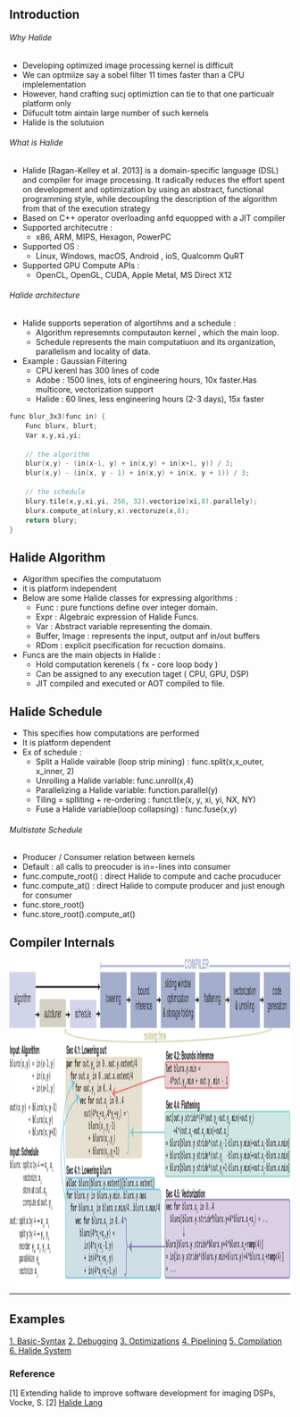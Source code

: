 ## Introduction

###### Why Halide
- Developing optimized image processing kernel is difficult
- We can optmiize say a sobel filter 11 times faster than a CPU implelementation
- However, hand crafting sucj optimiztion can tie to that one particualr platform only
- Diifucult totm aintain large number of such kernels
- Halide is the solutuion

###### What is Halide
- Halide [Ragan-Kelley et al. 2013] is a domain-specific language (DSL) and compiler for
image processing. It radically reduces the effort spent on development and optimization by
using an abstract, functional programming style, while decoupling the description of the
algorithm from that of the execution strategy 
- Based on C++ operator overloading anfd equopped with a JIT compiler
- Supported architecutre : 
   - x86, ARM, MIPS, Hexagon, PowerPC
- Supported OS :
   - Linux, Windows, macOS, Android , ioS, Qualcomm QuRT
- Supported GPU Compute APIs :
   - OpenCL, OpenGL, CUDA, Apple Metal, MS Direct X12
  
###### Halide architecture
- Halide supports seperation of algortihms and a schedule :
   - Algorithm represemnts computauton kernel , which the main loop.
   - Schedule represents the main computatiuon and its organization, parallelism and locality of data.
- Example : Gaussian Filtering
   - CPU kerenl has 300 lines of code
   - Adobe : 1500 lines, lots of engineering hours, 10x faster.Has multicore, vectorization support
   - Halide : 60 lines, less engineering hours (2-3 days), 15x faster


```C++
func blur_3x3(func in) {
    Func blurx, blurt;
    Var x,y,xi,yi;

    // the algorithm
    blur(x,y) - (in(x-1, y) + in(x,y) + in(x+1, y)) / 3;
    blur(x,y) - (in(x, y - 1) + in(x,y) + in(x, y + 1)) / 3;

    // the schedule
    blury.tile(x,y,xi,yi, 256, 32).vectorize)xi,8).parallely);
    blurx.compute_at(nlury,x).vectoruze(x,8);
    return blury;
}
```

## Halide Algorithm

- Algorithm specifies the computatuom
- it is platform independent
- Below are some Halide classes  for expressing algorithms :
   - Func : pure functions define over integer domain.
   - Expr  : Algebraic expression of Halide Funcs.
   - Var   : Abstract variable representing the domain.
   - Buffer, Image : represents the input, output anf in/out buffers
   - RDom : explicit psecification for recuction domains.
- Funcs are the main objects in Halide :
   - Hold computation kerenels ( fx - core loop body )
   - Can be assigned to any execution taget ( CPU, GPU, DSP)
   - JIT compiled and executed or AOT compiled to file.



## Halide Schedule

- This specifies how computations are performed
- It is platform dependent
- Ex of schedule : 
  - Split a Halide vairable (loop strip mining) : func.split(x,x_outer, x_inner, 2)
  - Unrolling a Halide variable: func.unroll(x,4)
  - Parallelizing a Halide variable: function.parallel(y)
  - Tiling = splliting + re-ordering : funct.tlie(x, y, xi, yi, NX, NY)
  - Fuse a Halide variable(loop collapsing) : func.fuse(x,y)

###### Multistate Schedule
- Producer / Consumer relation between kernels
- Default : all calls to preocuder is in=-lines into consumer
- func.compute_root() : direct Halide to compute and cache procuducer
- func.compute_at() : direct Halide to compute producer and just enough for consumer
- func.store_root()
- func.store_root().compute_at()
  

## Compiler Internals
<img src="./resources/hld.png" height="600"> 


## Examples

[1. Basic-Syntax](./resources/basic.cpp)
[2. Debugging](./resources/basic.cpp)
[3. Optimizations](./resources/basic.cpp)
[4. Pipelining](./resources/basic.cpp)
[5. Compilation](./resources/basic.cpp)
[6. Halide System](./resources/basic.cpp)



### Reference

[1] Extending halide to improve software development for imaging DSPs, Vocke, S.
[2] [Halide Lang](https://halide-lang.org/index.html#gettingstarted)
 
